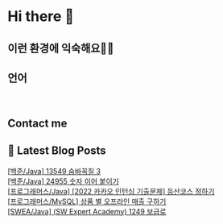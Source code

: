 # Hi there 👋

## 이런 환경에 익숙해요✍🏼

## 언어

<p>
  <img alt="" src= "https://img.shields.io/badge/JavaScript-F7DF1E?style=flat-square&logo=JavaScript&logoColor=white"/> 
  <img alt="" src= "https://img.shields.io/badge/TypeScript-black?logo=typescript&logoColor=blue"/>
</p>

## Contact me

## 📕 Latest Blog Posts

<a href=https://devjuice.tistory.com/82>[백준/Java] 13549 숨바꼭질 3</a></br><a href=https://devjuice.tistory.com/81>[백준/Java] 24955 숫자 이어 붙이기</a></br><a href=https://devjuice.tistory.com/80>[프로그래머스/Java] [2022 카카오 인턴십 기출문제] 등산코스 정하기</a></br><a href=https://devjuice.tistory.com/79>[프로그래머스/MySQL] 상품 별 오프라인 매출 구하기</a></br><a href=https://devjuice.tistory.com/78>[SWEA/Java] (SW Expert Academy) 1249 보급로</a></br>